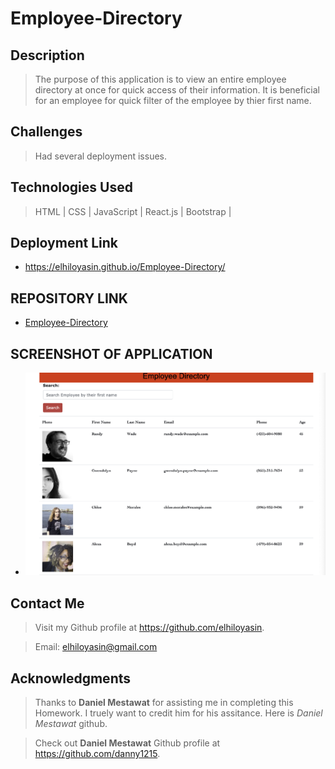 # Employee-Directory


## Description
>The purpose of this application is to view an entire employee directory at once for quick access of their information. It is beneficial for an employee for quick filter of the employee by thier first name.


## Challenges

>Had several deployment issues. 


## Technologies Used

>HTML |
>CSS |
>JavaScript |
>React.js |
>Bootstrap |


## Deployment Link

- https://elhiloyasin.github.io/Employee-Directory/

## REPOSITORY LINK

- [Employee-Directory](https://github.com/danny1215/Danny-Employee-Directory)


## SCREENSHOT OF APPLICATION

- ![Application-Screenshot](images/employee-directory.png)


## Contact Me

>Visit my Github profile at https://github.com/elhiloyasin.

>Email: elhiloyasin@gmail.com



  ## Acknowledgments

  > Thanks to __Daniel Mestawat__ for assisting me in completing this Homework. I truely want to credit him for his assitance. Here is _Daniel Mestawat_ github. 

  > Check out __Daniel Mestawat__ Github profile at https://github.com/danny1215.




